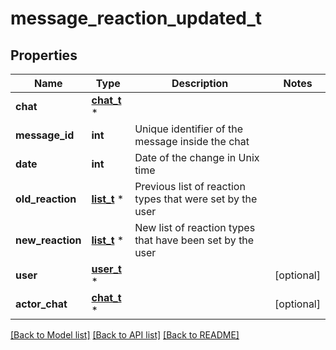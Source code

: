 # message_reaction_updated_t

## Properties
Name | Type | Description | Notes
------------ | ------------- | ------------- | -------------
**chat** | [**chat_t**](chat.md) \* |  | 
**message_id** | **int** | Unique identifier of the message inside the chat | 
**date** | **int** | Date of the change in Unix time | 
**old_reaction** | [**list_t**](reaction_type.md) \* | Previous list of reaction types that were set by the user | 
**new_reaction** | [**list_t**](reaction_type.md) \* | New list of reaction types that have been set by the user | 
**user** | [**user_t**](user.md) \* |  | [optional] 
**actor_chat** | [**chat_t**](chat.md) \* |  | [optional] 

[[Back to Model list]](../README.md#documentation-for-models) [[Back to API list]](../README.md#documentation-for-api-endpoints) [[Back to README]](../README.md)


